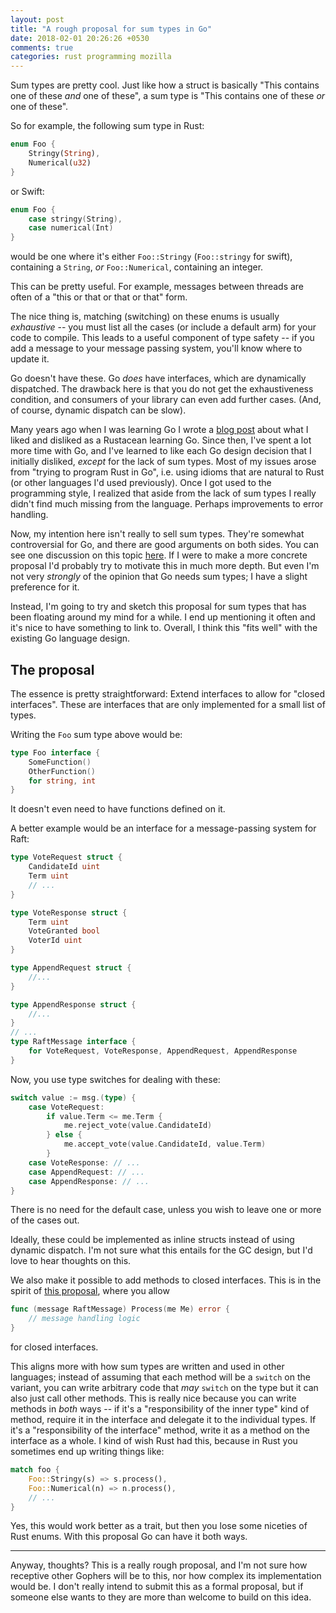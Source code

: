 ```yaml
---
layout: post
title: "A rough proposal for sum types in Go"
date: 2018-02-01 20:26:26 +0530
comments: true
categories: rust programming mozilla
---
```


Sum types are pretty cool. Just like how a struct is basically "This contains one of these _and_ one of these",
a sum type is "This contains one of these _or_ one of these".

So for example, the following sum type in Rust:

```rust
enum Foo {
    Stringy(String),
    Numerical(u32)
}
```

or Swift:

```swift
enum Foo {
    case stringy(String),
    case numerical(Int)
}
```

would be one where it's either `Foo::Stringy` (`Foo::stringy` for swift), containing a `String`,
_or_ `Foo::Numerical`, containing an integer.

This can be pretty useful. For example, messages between threads are often of a "this or that or that or that"
form.

The nice thing is, matching (switching) on these enums is usually _exhaustive_ -- you must list all
the cases (or include a default arm) for your code to compile. This leads to a useful component
of type safety -- if you add a message to your message passing system, you'll know where to update it.

Go doesn't have these. Go _does_ have interfaces, which are dynamically dispatched. The drawback here
is that you do not get the exhaustiveness condition, and consumers of your library can even add further
cases. (And, of course, dynamic dispatch can be slow).

Many years ago when I was learning Go I wrote a [blog post] about what I liked and disliked
as a Rustacean learning Go. Since then, I've spent a lot more time with Go, and I've learned to like each Go design decision that I initially
disliked, _except_ for the lack of sum types. Most of my issues arose from "trying to program Rust in Go",
i.e. using idioms that are natural to Rust (or other languages I'd used previously). Once I got used to the
programming style, I realized that aside from the lack of sum types I really didn't find much missing
from the language. Perhaps improvements to error handling.

Now, my intention here isn't really to sell sum types. They're somewhat controversial for Go, and
there are good arguments on both sides. You can see one discussion on this topic [here][go-sum-types-issue].
If I were to make a more concrete proposal I'd probably try to motivate this in much more depth. But even
I'm not very _strongly_ of the opinion that Go needs sum types; I have a slight preference for it.

Instead, I'm going to try and sketch this proposal for sum types that has been floating around my
mind for a while. I end up mentioning it often and it's nice to have something to link to. Overall,
I think this "fits well" with the existing Go language design.

 [blog post]: http://inpursuitoflaziness.blogspot.in/2015/02/thoughts-of-rustacean-learning-go.html
 [go-sum-types-issue]: https://github.com/golang/go/issues/19412

## The proposal

The essence is pretty straightforward: Extend interfaces to allow for "closed interfaces". These are
interfaces that are only implemented for a small list of types.

Writing the `Foo` sum type above would be:

```go
type Foo interface {
    SomeFunction()
    OtherFunction()
    for string, int
}
```

It doesn't even need to have functions defined on it.


A better example would be an interface for a message-passing system for Raft:

```go
type VoteRequest struct {
    CandidateId uint
    Term uint
    // ...
}

type VoteResponse struct {
    Term uint
    VoteGranted bool
    VoterId uint
}

type AppendRequest struct {
    //...
}

type AppendResponse struct {
    //...
}
// ...
type RaftMessage interface {
    for VoteRequest, VoteResponse, AppendRequest, AppendResponse
}
```

Now, you use type switches for dealing with these:

```go
switch value := msg.(type) {
    case VoteRequest:
        if value.Term <= me.Term {
            me.reject_vote(value.CandidateId)
        } else {
            me.accept_vote(value.CandidateId, value.Term)
        }
    case VoteResponse: // ...
    case AppendRequest: // ...
    case AppendResponse: // ...
}
```

There is no need for the default case, unless you wish to leave one or more of the cases out.

Ideally, these could be implemented as inline structs instead of using dynamic dispatch. I'm not sure
what this entails for the GC design, but I'd love to hear thoughts on this.

We also make it possible to add methods to closed interfaces. This is in the spirit of
[this proposal][proposal-interface-methods], where you allow


 [proposal-interface-methods]: https://github.com/golang/go/issues/16254


```go
func (message RaftMessage) Process(me Me) error {
    // message handling logic
}
```

for closed interfaces.

This aligns more with how sum types are written and used in other languages; instead of assuming
that each method will be a `switch` on the variant, you can write arbitrary code that _may_ `switch`
on the type but it can also just call other methods. This is really nice because you can write
methods in _both_ ways -- if it's a "responsibility of the inner type" kind of method, require it in
the interface and delegate it to the individual types. If it's a "responsibility of the interface"
method, write it as a method on the interface as a whole. I kind of wish Rust had this, because in Rust
you sometimes end up writing things like:

```rust
match foo {
    Foo::Stringy(s) => s.process(),
    Foo::Numerical(n) => n.process(),
    // ...
}
```

Yes, this would work better as a trait, but then you lose some niceties of Rust enums. With this
proposal Go can have it both ways.


------


Anyway, thoughts? This is a really rough proposal, and I'm not sure how receptive other Gophers will be
to this, nor how complex its implementation would be. I don't really intend to submit this as a formal proposal,
but if someone else wants to they are more than welcome to build on this idea.

